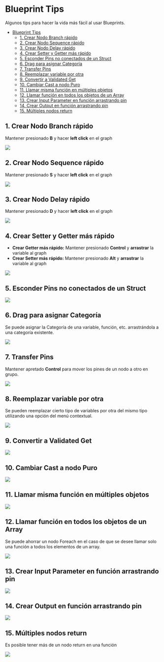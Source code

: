 # Blueprint Tips

Algunos tips para hacer la vida más fácil al usar Blueprints.

- [Blueprint Tips](#blueprint-tips)
  - [1. Crear Nodo Branch rápido](#1-crear-nodo-branch-rápido)
  - [2. Crear Nodo Sequence rápido](#2-crear-nodo-sequence-rápido)
  - [3. Crear Nodo Delay rápido](#3-crear-nodo-delay-rápido)
  - [4. Crear Setter y Getter más rápido](#4-crear-setter-y-getter-más-rápido)
  - [5. Esconder Pins no conectados de un Struct](#5-esconder-pins-no-conectados-de-un-struct)
  - [6. Drag para asignar Categoría](#6-drag-para-asignar-categoría)
  - [7. Transfer Pins](#7-transfer-pins)
  - [8. Reemplazar variable por otra](#8-reemplazar-variable-por-otra)
  - [9. Convertir a Validated Get](#9-convertir-a-validated-get)
  - [10. Cambiar Cast a nodo Puro](#10-cambiar-cast-a-nodo-puro)
  - [11. Llamar misma función en múltiples objetos](#11-llamar-misma-función-en-múltiples-objetos)
  - [12. Llamar función en todos los objetos de un Array](#12-llamar-función-en-todos-los-objetos-de-un-array)
  - [13. Crear Input Parameter en función arrastrando pin](#13-crear-input-parameter-en-función-arrastrando-pin)
  - [14. Crear Output en función arrastrando pin](#14-crear-output-en-función-arrastrando-pin)
  - [15. Múltiples nodos return](#15-múltiples-nodos-return)

## 1. Crear Nodo Branch rápido
    
Mantener presionado **B** y hacer **left click** en el graph

![](images/img_1_hotkey_branch.gif)

## 2. Crear Nodo Sequence rápido

Mantener presionado **S** y hacer **left click** en el graph

![](images/img_2_hotkey_sequence.gif)

## 3. Crear Nodo Delay rápido

Mantener presionado **D** y hacer **left click** en el graph

![](images/img_3_hotkey_delay.gif)

## 4. Crear Setter y Getter más rápido

- **Crear Getter más rápido:** Mantener presionado **Control** y **arrastrar** la variable al graph
- **Crear Setter más rápido:** Mantener presionado **Alt** y **arrastrar** la variable al graph

![](images/img_4_setter_getter.gif)

## 5. Esconder Pins no conectados de un Struct

![](images/img_5_hide_unconnected_pins.gif)

## 6. Drag para asignar Categoría

Se puede asignar la Categoría de una variable, función, etc. arrastrándola a una categoría existente.

![](images/img_6_category_drag.gif)

## 7. Transfer Pins

Mantener apretado **Control** para mover los pines de un nodo a otro en grupo.

![](images/img_7_transfer_pins.gif)

## 8. Reemplazar variable por otra

Se pueden reemplazar cierto tipo de variables por otra del mismo tipo utilizando una opción del menú contextual.

![](images/img_8_replace_var.gif)

## 9. Convertir a Validated Get

![](images/img_9_convert_to_validated_get.gif)

## 10. Cambiar Cast a nodo Puro

![](images/img_10_change_cast_to_pure.gif)

## 11. Llamar misma función en múltiples objetos

![](images/img_11_simple_multi_var_call.gif)

## 12. Llamar función en todos los objetos de un Array

Se puede ahorrar un nodo Foreach en el caso de que se desee llamar solo una función a todos los elementos de un array.

![](images/img_12_simpler_foreach.gif)

## 13. Crear Input Parameter en función arrastrando pin

![](images/img_13_create_input_drag.gif)

## 14. Crear Output en función arrastrando pin

![](images/img_14_create_output_drag.gif)

## 15. Múltiples nodos return

Es posible tener más de un nodo return en una función

![](images/img_15_multiple_return.gif)
